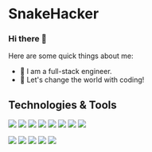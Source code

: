 # SnakeHacker


### Hi there 👋

<!--
**snakehacker/snakehacker** is a ✨ _special_ ✨ repository because its `README.md` (this file) appears on your GitHub profile.
-->

Here are some quick things about me:

- 🐍 I am a full-stack engineer.
- 🦾 Let's change the world with coding!

## Technologies & Tools


![](https://img.shields.io/badge/Golang-informational?style=flat&color=blue)
![](https://img.shields.io/badge/Typescript-informational?style=flat&color=9cf)
![](https://img.shields.io/badge/Python-informational?style=flat&color=green)
![](https://img.shields.io/badge/Java-informational?style=flat&color=organe)
![](https://img.shields.io/badge/Dart-informational?style=flat&color=17a2b8)
![](https://img.shields.io/badge/React-informational?style=flat&color=61dafb)
![](https://img.shields.io/badge/Docker-informational?style=flat&color=blue)
![](https://img.shields.io/badge/K8s-informational?style=flat&color=3371e3)



![](https://github-profile-summary-cards.vercel.app/api/cards/profile-details?username=snakehacker&theme=github)
![](https://github-profile-summary-cards.vercel.app/api/cards/repos-per-language?username=snakehacker&theme=github)
![](https://github-profile-summary-cards.vercel.app/api/cards/most-commit-language?username=snakehacker&theme=github)
![](https://github-profile-summary-cards.vercel.app/api/cards/stats?snakehacker=kevwan&theme=github)
![](https://github-profile-summary-cards.vercel.app/api/cards/productive-time?username=snakehacker&theme=github)